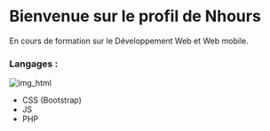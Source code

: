 # Bienvenue sur le profil de Nhours 

En cours de formation sur le Développement Web et Web mobile.

### Langages :
![img_html](.img/html5-plain.svg)
- CSS (Bootstrap)
- JS
- PHP
